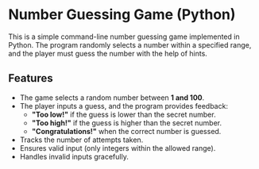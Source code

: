 # Number Guessing Game (Python)

This is a simple command-line number guessing game implemented in Python. The program randomly selects a number within a specified range, and the player must guess the number with the help of hints.

## Features

- The game selects a random number between **1 and 100**.
- The player inputs a guess, and the program provides feedback:
  - **"Too low!"** if the guess is lower than the secret number.
  - **"Too high!"** if the guess is higher than the secret number.
  - **"Congratulations!"** when the correct number is guessed.
- Tracks the number of attempts taken.
- Ensures valid input (only integers within the allowed range).
- Handles invalid inputs gracefully.
